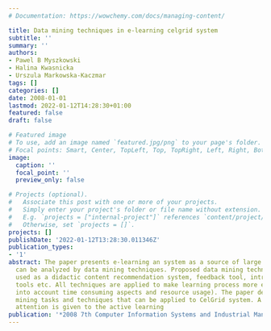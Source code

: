 ```yaml
---
# Documentation: https://wowchemy.com/docs/managing-content/

title: Data mining techniques in e-learning celgrid system
subtitle: ''
summary: ''
authors:
- Pawel B Myszkowski
- Halina Kwasnicka
- Urszula Markowska-Kaczmar
tags: []
categories: []
date: 2008-01-01
lastmod: 2022-01-12T14:28:30+01:00
featured: false
draft: false

# Featured image
# To use, add an image named `featured.jpg/png` to your page's folder.
# Focal points: Smart, Center, TopLeft, Top, TopRight, Left, Right, BottomLeft, Bottom, BottomRight.
image:
  caption: ''
  focal_point: ''
  preview_only: false

# Projects (optional).
#   Associate this post with one or more of your projects.
#   Simply enter your project's folder or file name without extension.
#   E.g. `projects = ["internal-project"]` references `content/project/deep-learning/index.md`.
#   Otherwise, set `projects = []`.
projects: []
publishDate: '2022-01-12T13:28:30.011346Z'
publication_types:
- '1'
abstract: The paper presents e-learning an system as a source of large datasets that
  can be analyzed by data mining techniques. Proposed data mining techniques can be
  used as a didactic content recommendation system, feedback tool, intrusion detection
  tools etc. All techniques are applied to make learning process more effective (taking
  into account time consuming aspects and resource usage). The paper describes data
  mining tasks and techniques that can be applied to CelGrid system. A particular
  attention is given to the active learning
publication: '*2008 7th Computer Information Systems and Industrial Management Applications*'
---
```


